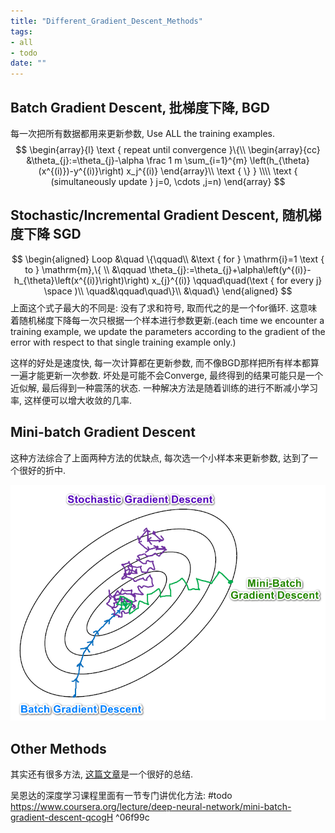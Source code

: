 ```yaml
---
title: "Different_Gradient_Descent_Methods"
tags:
- all
- todo
date: ""
---
```

## Batch Gradient Descent, 批梯度下降, BGD
每一次把所有数据都用来更新参数, Use ALL the training examples.
$$
\begin{array}{l}
\text { repeat until convergence }\{\\
\begin{array}{cc}
&\theta_{j}:=\theta_{j}-\alpha \frac 1 m \sum_{i=1}^{m} \left(h_{\theta}(x^{(i)})-y^{(i)}\right) x_j^{(i)} 
\end{array}\\
\text { \} }
\\\\ \text { (simultaneously update } 
j=0, \cdots ,j=n)
\end{array}
$$
## Stochastic/Incremental Gradient Descent, 随机梯度下降 SGD

$$
\begin{aligned}
Loop &\quad \{\qquad\\
&\text { for } \mathrm{i}=1 \text { to } \mathrm{m},\{ \\
&\qquad \theta_{j}:=\theta_{j}+\alpha\left(y^{(i)}-h_{\theta}\left(x^{(i)}\right)\right) x_{j}^{(i)} \qquad\quad(\text { for every j} \space )\\
\quad&\qquad\quad\}\\
&\quad\}
\end{aligned}
$$
上面这个式子最大的不同是: 没有了求和符号, 取而代之的是一个for循环. 这意味着随机梯度下降每一次只根据一个样本进行参数更新.(each time we encounter a training example, we update the parameters according to the gradient of the error with respect to that single training example only.)

这样的好处是速度快, 每一次计算都在更新参数, 而不像BGD那样把所有样本都算一遍才能更新一次参数. 
坏处是可能不会Converge, 最终得到的结果可能只是一个近似解, 最后得到一种震荡的状态.
一种解决方法是随着训练的进行不断减小学习率, 这样便可以增大收敛的几率.

## Mini-batch Gradient Descent
这种方法综合了上面两种方法的优缺点, 每次选一个小样本来更新参数, 达到了一个很好的折中.

![](notes/2021/2021.7/assets/img_2022-10-15-3.png)


## Other Methods
其实还有很多方法, [这篇文章](https://ruder.io/optimizing-gradient-descent/)是一个很好的总结.

吴恩达的深度学习课程里面有一节专门讲优化方法: #todo
https://www.coursera.org/lecture/deep-neural-network/mini-batch-gradient-descent-qcogH ^06f99c